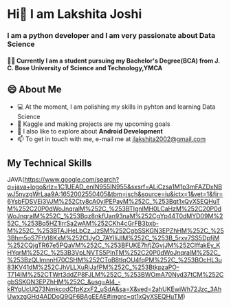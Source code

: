 # Hi👋 I am Lakshita Joshi

### I am a python developer and I am very passionate about Data Science

#### 👩‍🎓 Currently I am a student pursuing my Bachelor's Degree(BCA) from J. C. Bose University of Science and Technology,YMCA

## 😄 About Me
* 💻 At the moment, I am polishing my skills in pyhton and learning Data Science
* 🎯 Kaggle and making projects are my upcoming goals
* 📱 I also like to explore about **Android Development**
* 📫 To get in touch with me, e-mail me at jlakshita2002@gmail.com 

## My Technical Skills
JAVA(https://www.google.com/search?q=java+logo&rlz=1C1UEAD_enIN955IN955&sxsrf=ALiCzsa1M1p3mFAZDxNBwJ5nyzgWrLaa9A:1652002550405&tbm=isch&source=iu&ictx=1&vet=1&fir=6YsbFDSVEi3VJM%252Cty8cA0ylPEPayM%252C_%253Bqt1xQyXSEQHuTM%252C20P0dWoJnqralM%252C_%253BTIgnlMH0LCaHzM%252C20P0dWoJnqralM%252C_%253Bqz8nkfUan93naM%252CgYp44T0dMYD09M%252C_%253Bq5HZ1IrrSa2wAM%252CKh4cGrFB3bxb-M%252C_%253BTAJHeLbCz_JzSM%252CgbSSKGN3EPZhHM%252C_%253Bhm5oS7FtVI8KxM%252ClJyO_7AYIliJIM%252C_%253B_5rxv7SS5DpfjM%252CQjgTR67e5PQaVM%252C_%253BFUKE7hfjZGvjJM%252ClffakEy_KHYqrM%252C_%253B3VpLNVTS5PInTM%252C20P0dWoJnqralM%252C_%253BzQLImnnH70CSHM%252CToB8tIqOU4fqPM%252C_%253BOcHL3u83KV41dM%252CJhVLLXuRiJafPM%252C_%253BtkpzaPO-T714IM%252CTWrt3ddZP8FJLM%252C_%253BWOmA70Nyd37tCM%252CgbSSKGN3EPZhHM%252C_&usg=AI4_-kRYqUcUQ73NmkcodCfpKzxF2_uSdA&sa=X&ved=2ahUKEwiWh72Jzc_3AhUwxzgGHd4ADDoQ9QF6BAgEEAE#imgrc=qt1xQyXSEQHuTM)


<!--
**Lakshita02/Lakshita02** is a ✨ _special_ ✨ repository because its `README.md` (this file) appears on your GitHub profile.

Here are some ideas to get you started:

- 🔭 I’m currently working on ...
- 🌱 I’m currently learning ...
- 👯 I’m looking to collaborate on ...
- 🤔 I’m looking for help with ...
- 💬 Ask me about ...
- 📫 How to reach me: ...
- 😄 Pronouns: ...
- ⚡ Fun fact: ...
-->
